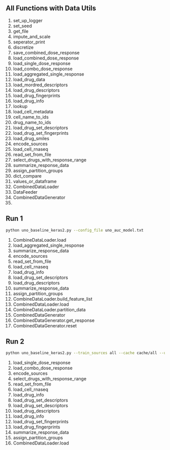 ## All Functions with Data Utils

1. set_up_logger
2. set_seed
3. get_file
4. impute_and_scale
5. seperator_print
6. discretize
7. save_combined_dose_response
8. load_combined_dose_response
9. load_single_dose_response
10. load_combo_dose_response
11. load_aggregated_single_response
12. load_drug_data
13. load_mordred_descriptors
14. load_drug_descriptors
15. load_drug_fingerprints
16. load_drug_info
17. lookup
18. load_cell_metadata
19. cell_name_to_ids
20. drug_name_to_ids
21. load_drug_set_descriptors
22. load_drug_set_fingerprints
23. load_drug_smiles
24. encode_sources
25. load_cell_rnaseq
26. read_set_from_file
27. select_drugs_with_response_range
28. summarize_response_data
29. assign_partition_groups
30. dict_compare
31. values_or_dataframe
32. CombinedDataLoader
33. DataFeeder
34. CombinedDataGenerator
35.


## Run 1

```bash
python uno_baseline_keras2.py --config_file uno_auc_model.txt
```

1. CombineDataLoader.load
2. load_aggregated_single_response
3. summarize_response_data
4. encode_sources
5. read_set_from_file
6. load_cell_rnaseq
7. load_drug_info
8. load_drug_set_descriptors
9. load_drug_descriptors
10. summarize_response_data
11. assign_partition_groups
12. CombineDataLoader.build_feature_list
13. CombinedDataLoader.load
14. CombineDataLoader.partition_data
15. CombinedDataGenerator
16. CombinedDataGenerator.get_response
17. CombinedDataGenerator.reset


## Run 2

```bash
python uno_baseline_keras2.py --train_sources all --cache cache/all --use_landmark_genes True --preprocess_rnaseq source_scale --no_feature_source True --no_response_source True
```

1. load_single_dose_response
2. load_combo_dose_response
3. encode_sources
4. select_drugs_with_response_range
5. read_set_from_file
6. load_cell_rnaseq
7. load_drug_info
8. load_drug_set_descriptors
9. load_drug_set_descriptors
10. load_drug_descriptors
11. load_drug_info
12. load_drug_set_fingerprints
13. load_drug_fingerprints
14. summarize_response_data
15. assign_partition_groups
16. CombinedDataLoader.load

